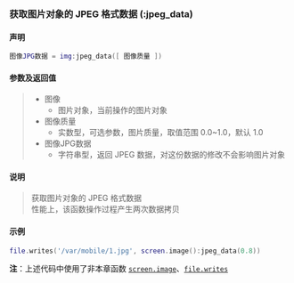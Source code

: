 ### 获取图片对象的 JPEG 格式数据 \(**:jpeg\_data**\)


#### 声明
```lua
图像JPG数据 = img:jpeg_data([ 图像质量 ])
```


#### 参数及返回值
> - 图像
>   - 图片对象，当前操作的图片对象
> - 图像质量
>   - 实数型，可选参数，图片质量，取值范围 0\.0~1\.0，默认 1\.0
> - 图像JPG数据
>   - 字符串型，返回 JPEG 数据，对这份数据的修改不会影响图片对象


#### 说明
> 获取图片对象的 JPEG 格式数据  
> 性能上，该函数操作过程产生两次数据拷贝  


#### 示例  
```lua
file.writes('/var/mobile/1.jpg', screen.image():jpeg_data(0.8))
```
**注**：上述代码中使用了非本章函数 [`screen.image`](/Handbook/screen/screen.image.md)、[`file.writes`](/Handbook/file/file.writes.md)

